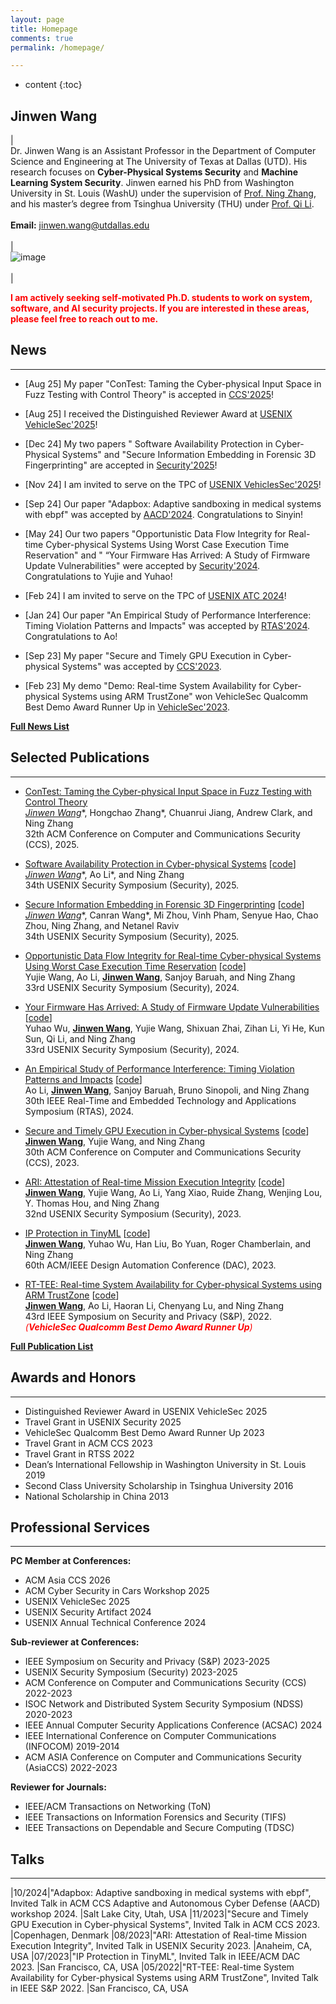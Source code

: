 ```yaml
---
layout: page
title: Homepage
comments: true
permalink: /homepage/

---
```


* content
{:toc}

 
## **Jinwen Wang**


|<br> Dr. Jinwen Wang is an Assistant Professor in the Department of Computer Science and Engineering at The University of Texas at Dallas (UTD). His research focuses on **Cyber-Physical Systems Security** and **Machine Learning System Security**. Jinwen earned his PhD from Washington University in St. Louis (WashU) under the supervision of [Prof. Ning Zhang](https://cybersecurity.seas.wustl.edu/ning/index.html), and his master’s degree from Tsinghua University (THU) under [Prof. Qi Li](https://sites.google.com/site/qili2012/).<br><br>  **Email:** <jinwen.wang@utdallas.edu>  <br> <br> | <br> ![image](../images/jinwen.jpg) <br> <br> |



<!-- |<br> He is a final year Ph.D. candidate in the Department of Computer Science and Engineering at Washington University in St. Louis (WashU). He is currently working in Computer Security and Privacy Lab under the supervision of [Prof. Ning Zhang](https://cybersecurity.seas.wustl.edu/ning/index.html). He earned his M.S. in Computer Science from Tsinghua University (THU) in 2019, where he was advised by [Prof. Qi Li](https://sites.google.com/site/qili2012/) in 2019, and his B.E. in Computer Science from Sichuan University (SCU) in 2016. <br><br>His research interests include **System Security**, **Software Security**, **Cyber-physical Systems (CPS)**, **Real-time Systems**,  **Privacy-preserving ML System**. He focuses on securing cyber-physical systems and MLSys by designing and implementing efficient (real-time performance guarenteed) runtime security mechanisms, including attack isolation (TEE on CPU and GPU), prevention (CFI, DFI, privacy-preserving ML systems), and mitigation (recovery). He also develops scalable security reasoning approaches (remote attestation, fuzzing, and fingerprinting). His work spans various CPSs, including autonomous vehicles and medical devices, with diverse architectures like CPUs and GPUs.<br><br>  **Email:** <jinwen.wang@wustl.edu>  <br> <br> | <br> ![image](../images/jinwen.jpg) <br> <br> | -->

<!-- ***I am on the job market in the 2024-2025 cycle, please feel free to reach out!***  -->

<b style="color: red;">I am actively seeking self-motivated Ph.D. students to work on system, software, and AI security projects. If you are interested in these areas, please feel free to reach out to me.</b>


## News

---
* [Aug 25] My paper "ConTest: Taming the Cyber-physical Input Space in Fuzz Testing with Control Theory" is accepted in  [CCS'2025](https://www.sigsac.org/ccs/CCS2025/)!

* [Aug 25] I received the Distinguished Reviewer Award at [USENIX VehicleSec'2025](https://www.usenix.org/conference/vehiclesec25)!

* [Dec 24] My two papers " Software Availability Protection in Cyber-Physical Systems" and "Secure Information Embedding in Forensic 3D Fingerprinting" are accepted in  [Security'2025](https://www.usenix.org/conference/usenixsecurity25)!

* [Nov 24] I am invited to serve on the TPC of [USENIX VehiclesSec'2025](https://www.usenix.org/conference/vehiclesec25)!

* [Sep 24] Our paper "Adapbox: Adaptive sandboxing in medical systems with ebpf" was accepted by [AACD'2024](https://aacd24.github.io). Congratulations to Sinyin!

* [May 24] Our two papers "Opportunistic Data Flow Integrity for Real-time Cyber-physical Systems Using Worst Case Execution Time Reservation" and " “Your Firmware Has Arrived: A Study of Firmware Update Vulnerabilities" were accepted by [Security'2024](https://www.usenix.org/conference/usenixsecurity24). Congratulations to Yujie and Yuhao!

* [Feb 24] I am invited to serve on the TPC of [USENIX ATC 2024](https://www.usenix.org/conference/atc24)!

* [Jan 24] Our paper "An Empirical Study of Performance Interference: Timing Violation Patterns and Impacts" was accepted by [RTAS'2024](https://2024.rtas.org). Congratulations to Ao!

* [Sep 23] My paper "Secure and Timely GPU Execution in Cyber-physical Systems" was accepted by [CCS'2023](https://www.sigsac.org/ccs/CCS2023/). 

* [Feb 23] My demo "Demo: Real-time System Availability for Cyber-physical Systems using ARM TrustZone" won VehicleSec Qualcomm Best Demo Award Runner Up in [VehicleSec'2023](https://www.ndss-symposium.org/ndss2023/co-located-events/vehiclesec/).


<!-- * [Jan 23] My paper "ARI: Attestation of Real-time Mission Execution Integrity" was accepted by [Security'2023](https://www.usenix.org/conference/usenixsecurity23).  -->

[**Full News List**](https://j1nwenwang.github.io/news/)
<!-- [**Full News List**](../news/) -->

## Selected Publications
---
<!-- * **[In Submission]** **<u>Jinwen Wang</u>**, Chung Hwan Kim, and Ning Zhang. Crossfire: Gpu-Cpu Cross-Computing-Unit Path-Sensitive Control Flow Integrity in Cyber-Physical Systems. Under Review, 2025.
 -->
* [ConTest: Taming the Cyber-physical Input Space in Fuzz Testing with Control Theory](./) <br>
**<u>Jinwen Wang*</u>**, Hongchao Zhang*, Chuanrui Jiang, Andrew Clark, and Ning Zhang <br>
32th ACM Conference on Computer and Communications Security (CCS), 2025. 

* [Software Availability Protection in Cyber-physical Systems](https://www.usenix.org/system/files/conference/usenixsecurity25/sec25cycle1-prepub-967-li-ao.pdf) [[code](https://github.com/WUSTL-CSPL/Gecko)] <br>
**<u>Jinwen Wang*</u>**, Ao Li*, and Ning Zhang <br>
34th USENIX Security Symposium (Security), 2025. 
<!-- [Security 25]. -->

* [Secure Information Embedding in Forensic 3D Fingerprinting](https://www.usenix.org/system/files/conference/usenixsecurity25/sec25cycle1-prepub-664-wang-canran.pdf) [[code](https://zenodo.org/records/14737894)]<br>
**<u>Jinwen Wang*</u>**, Canran Wang*, Mi Zhou, Vinh Pham, Senyue Hao, Chao Zhou, Ning Zhang, and Netanel Raviv<br>
 34th USENIX Security Symposium (Security), 2025.

* [Opportunistic Data Flow Integrity for Real-time Cyber-physical Systems Using Worst Case Execution Time Reservation](https://www.usenix.org/system/files/sec23winter-prepub-485-wang-yujie.pdf) [[code](https://github.com/WUSTL-CSPL/OP-DFI)]<br>
Yujie Wang, Ao Li, **<u>Jinwen Wang</u>**, Sanjoy Baruah, and Ning Zhang <br>
33rd USENIX Security Symposium (Security), 2024. 
<!-- **[Security 24]** -->

* [Your Firmware Has Arrived: A Study of Firmware Update Vulnerabilities](https://www.usenix.org/system/files/usenixsecurity24-wu-yuhao.pdf) [[code](https://github.com/WUSTL-CSPL/ChkUp)]<br>
Yuhao Wu, **<u>Jinwen Wang</u>**, Yujie Wang, Shixuan Zhai, Zihan Li, Yi He, Kun Sun, Qi Li, and Ning Zhang <br>
33rd USENIX Security Symposium (Security), 2024. 
<!-- **[Security 24]** -->

* [An Empirical Study of Performance Interference: Timing Violation Patterns and Impacts](https://cybersecurity.seas.wustl.edu/paper/rtas24_timetrap.pdf) [[code](https://github.com/WUSTL-CSPL/TimeTrap)]<br>
Ao Li, **<u>Jinwen Wang</u>**, Sanjoy Baruah, Bruno Sinopoli, and Ning Zhang <br>
30th IEEE Real-Time and Embedded Technology and Applications Symposium (RTAS), 2024. 

* [Secure and Timely GPU Execution in Cyber-physical Systems](https://dl.acm.org/doi/pdf/10.1145/3576915.3623197) [[code](https://j1nwenwang.github.io/)]<br>
**<u>Jinwen Wang</u>**, Yujie Wang, and Ning Zhang <br>
30th ACM Conference on Computer and Communications Security (CCS), 2023. 
<!-- **[CCS 23]** -->

* [ARI: Attestation of Real-time Mission Execution Integrity](https://www.usenix.org/system/files/usenixsecurity23-wang-jinwen.pdf) [[code](https://github.com/WUSTL-CSPL/ARI)]<br>
**<u>Jinwen Wang</u>**, Yujie Wang, Ao Li, Yang Xiao, Ruide Zhang, Wenjing Lou, Y. Thomas Hou, and Ning Zhang <br>
32nd USENIX Security Symposium (Security), 2023. 
<!-- **[Security 23]** -->

* [IP Protection in TinyML](https://cybersecurity.seas.wustl.edu/paper/wang2023ip.pdf) [[code](https://github.com/WUSTL-CSPL/TinyML)]<br>
**<u>Jinwen Wang</u>**, Yuhao Wu, Han Liu, Bo Yuan, Roger Chamberlain, and Ning Zhang <br>
60th ACM/IEEE Design Automation Conference (DAC), 2023. 
<!-- **[DAC 23]** -->

<!-- * Xiaohan Zhang, **<u>Jinwen Wang</u>**, Yueqiang Cheng, Qi Li, Kun Sun, Yao Zheng, Ning Zhang, and Xinghua Li, "[Interface-Based Side Channel in TEE-Assisted Networked Services](https://ieeexplore.ieee.org/abstract/document/10184979)", IEEE/ACM Transactions on Networking (**TON**). -->
<!-- **[ToN]** -->

<!-- * Tanmaya Mishra, **<u>Jinwen Wang</u>**, Thidapat Chantem, Ryan Gerdes and Ning Zhang, "[A Procrastinating Control-Flow Integrity Framework for Periodic Real-Time Systems](https://dl.acm.org/doi/pdf/10.1145/3575757.3575762)", 31st International Conference on Real-Time Networks and Systems, 2023. -->
 <!-- **[RTNS 23]** -->

* [RT-TEE: Real-time System Availability for Cyber-physical Systems using ARM TrustZone](https://par.nsf.gov/servlets/purl/10373878) [[code](https://github.com/WUSTL-CSPL/RT-TEE)]<br>
**<u>Jinwen Wang</u>**, Ao Li, Haoran Li, Chenyang Lu, and Ning Zhang <br>
43rd IEEE Symposium on Security and Privacy (S&P), 2022. <br>
<span style="color: red;">*(**VehicleSec Qualcomm Best Demo Award Runner Up**)*</span>  
<!-- **[S&P 22]** -->


[**Full Publication List**](https://j1nwenwang.github.io/publication/)


## Awards and Honors

---
*   Distinguished Reviewer Award in USENIX VehicleSec 2025
*   Travel Grant in USENIX Security 2025
*   VehicleSec Qualcomm Best Demo Award Runner Up 2023
*   Travel Grant in ACM CCS 2023
*   Travel Grant in RTSS 2022
*   Dean’s International Fellowship in Washington University in St. Louis 2019
*   Second Class University Scholarship in Tsinghua University 2016
*   National Scholarship in China 2013


## Professional Services

---
**PC Member at Conferences:**
* ACM Asia CCS 2026
* ACM Cyber Security in Cars Workshop 2025
* USENIX VehicleSec 2025
* USENIX Security Artifact 2024
* USENIX Annual Technical Conference 2024

**Sub-reviewer at Conferences:**
* IEEE Symposium on Security and Privacy (S&P) 2023-2025
* USENIX Security Symposium (Security) 2023-2025
* ACM Conference on Computer and Communications Security (CCS) 2022-2023
* ISOC Network and Distributed System Security Symposium (NDSS) 2020-2023
* IEEE Annual Computer Security Applications Conference (ACSAC) 2024
* IEEE International Conference on Computer Communications (INFOCOM) 2019-2014
* ACM ASIA Conference on Computer and Communications Security (AsiaCCS) 2022-2023

**Reviewer for Journals:**
* IEEE/ACM Transactions on Networking (ToN)
* IEEE Transactions on Information Forensics and Security (TIFS)
* IEEE Transactions on Dependable and Secure Computing (TDSC)


## Talks

---

|10/2024|"Adapbox: Adaptive sandboxing in medical systems with ebpf", Invited Talk in ACM CCS Adaptive and Autonomous Cyber Defense (AACD) workshop 2024. |Salt Lake City, Utah, USA
|11/2023|"Secure and Timely GPU Execution in Cyber-physical Systems", Invited Talk in ACM CCS 2023. |Copenhagen, Denmark
|08/2023|"ARI: Attestation of Real-time Mission Execution Integrity", Invited Talk in USENIX Security 2023. |Anaheim, CA, USA
|07/2023|"IP Protection in TinyML", Invited Talk in IEEE/ACM DAC 2023. |San Francisco, CA, USA
|05/2022|"RT-TEE: Real-time System Availability for Cyber-physical Systems using ARM TrustZone", Invited Talk in IEEE S&P 2022. |San Francisco, CA, USA
